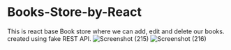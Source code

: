 # Books-Store-by-React
This is react base Book store where we can add, edit and delete our books. created using fake REST API.
![Screenshot (215)](https://user-images.githubusercontent.com/65109464/104817516-bfe04380-5847-11eb-999a-1957aaf68bee.png)
![Screenshot (216)](https://user-images.githubusercontent.com/65109464/104817522-c79fe800-5847-11eb-87fc-0c2b390009fe.png)
